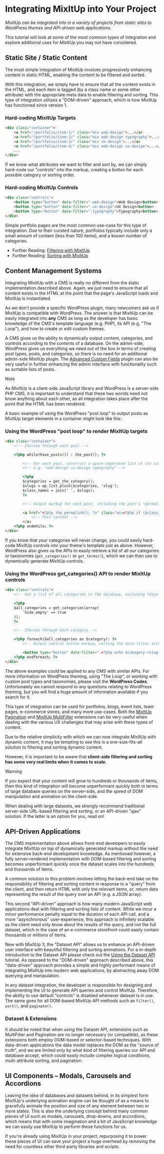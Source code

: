 # Integrating MixItUp into Your Project

_MixItUp can be integrated into in a variety of projects from static sites to WordPress themes and API-driven web applications._

This tutorial will look at some of the most common types of integration and explore additional uses for MixItUp you may not have considered.

## Static Site / Static Content

The most simple integration of MixItUp involves progressively enhancing content in static HTML, enabling the content to be filtered and sorted.

With this integration, we simply have to ensure that all the content exists in the HTML, and each item is tagged (by a class name or some other attribute) with the appropriate meta data to enable filtering and sorting. This type of integration utilizes a "DOM-driven" approach, which is how MixItUp has functioned since version 1.

### Hard-coding MixItUp Targets

```html
<div class="container">
    <a href="/portfolio/item-1/" class="mix web-design">...</a>
    <a href="/portfolio/item-2/" class="mix web-design typography">...</a>
    <a href="/portfolio/item-3/" class="mix ux-design">...</a>
    <a href="/portfolio/item-4/" class="mix web-design ux-design">...</a>
    ...
</div>
```

If we know what attributes we want to filter and sort by, we can simply hard-code our "controls" into the markup, creating a button for each possible category or sorting order.

### Hard-coding MixItUp Controls

```html
<div class="controls">
    <button type="button" data-filter=".web-design">Web Design<button>
    <button type="button" data-filter=".ux-design">UX Design<button>
    <button type="button" data-filter=".typography">Typography<button>
</div>
```

Simple portfolio pages are the most common use-case for this type of integration. Due to their curated nature, portfolios typically include only a small amount of content (less than 100 items), and a known number of categories.

- Further Reading: [Filtering with MixItUp](./filtering-with-mixitup)
- Further Reading: [Sorting with MixItUp](./sorting-with-mixitup)

## Content Management Systems

Integrating MixItUp with a CMS is really no different from the static implementation described above. Again, we just need to ensure that all content exists in the HTML at the point that the page's JavaScript loads and MixItUp is instantiated.

As we don't provide a specific WordPress plugin, many newcomers ask us if MixItUp is compatible with WordPress. The answer is that MixItUp can be easily integrated into **any** CMS as long as the developer has basic knowledge of the CMS's template language (e.g. PHP), its API (e.g. "The Loop"), and how to create or edit custom themes.

A CMS gives us the ability to dynamically output content, categories, and controls according to the contents of a database. On the admin-side, WordPress gives us everything we need out of the box in terms of creating post types, posts, and categories, so there is no need for an additional admin-side MixItUp plugin. The [Advanced Custom Fields](https://www.advancedcustomfields.com/) plugin can also be very useful in further enhancing the admin interface with functionality such as sortable lists of posts.

> [!NOTE]
> As MixItUp is a client-side JavaScript library and WordPress is a server-side PHP CMS, it is important to understand that these two worlds need not know anything about each other, as all integration takes place after the point that the HTML has been rendered.

A basic example of using the WordPress "post loop" to output posts as MixItUp target elements in a container might look like this:

### Using the WordPress "post loop" to render MixItUp targets

```html
<div class="container">
    <!-- Iterate through each post -->

    <?php while(have_posts()) : the_post(); ?>

        <!-- For each post, construct a space-seperated list of its category "slugs" to function as class names -->
        <!-- e.g. "web-design ux-design typography" -->

        <?php
        $categories = get_the_category();
        $slugs = wp_list_pluck($categories, 'slug');
        $class_names = join(' ', $slugs);
        ?>

        <!-- Output markup for each post, including the post's "permalink", and the list of category "slugs" -->

        <a href="<?php the_permalink(); ?>" class="mix<?php if ($class_names) { echo ' ' . $class_names;} ?>">
            <!-- Post content -->
        </a>
    <?php endwhile; ?>
</div>
```

If you know that your categories will never change, you could easily hard-code MixItUp controls into your theme's template just as above. However, WordPress also gives us the APIs to easily retrieve a list of all our categories or taxonomies (`get_categories()` or `get_terms()`), which we can then use to dynamically generate MixItUp controls.

### Using the WordPress get_categories() API to render MixItUp controls

```html
<div class="controls">
    <!-- Get a list of all categories in the database, excluding those not assigned to posts -->

    <?php
    $all_categories = get_categories(array(
        'hide_empty' => true
    ));
    ?>

    <!-- Iterate through each category -->

    <?php foreach($all_categories as $category): ?>
        <!-- Output control button markup, setting the data-filter attribute as the category "slug" -->

        <button type="button" data-filter=".<?php echo $category->slug; ?>"><?php echo $category->name; ?></button>
    <?php endforeach; ?>
</div>
```

The above examples could be applied to any CMS with similar APIs. For more information on WordPress theming, using "The Loop", or working with custom post types and taxonomies, please visit the **WordPress Codex**. Unfortunately we cannot respond to any questions relating to WordPress theming, but you will find a huge amount of information available if you search for it.

This type of integration can be used for portfolios, blogs, event lists, team pages, e-commerce stores, and many more use-cases. Both the [MixItUp Pagination](https://github.com/patrickkunka/mixitup-pagination) and [MixItUp MultiFilter](https://github.com/patrickkunka/mixitup-multifilter) extensions can be very useful when dealing with the various UX challenges that may arise with these types of content.

Due to the relative simplicity with which we can now integrate MixItUp with dynamic content, it may be tempting to see this is a one-size-fits-all solution to filtering and sorting dynamic content.

However, it is important to be aware that **client-side filtering and sorting has some very real limits when it comes to scale.**

> [!WARNING]
> If you expect that your content will grow to hundreds or thousands of items, then this kind of integration will become unperformant quickly both in terms of large database queries on the server-side, and the speed of DOM manipulation and animation on the client-side.

When dealing with large datasets, we strongly recommend traditional server-side URL-based filtering and sorting, or an API-driven "ajax" solution. If the latter is an option for you, read on!

## API-Driven Applications

The CMS implementation above allows front-end developers to easily integrate MixItUp on top of dynamically generated markup without the need for extensive back-end development knowledge. As mentioned however, a fully server-rendered implementation with DOM-based filtering and sorting becomes unperformant quickly once the dataset scales into the hundreds and thousands of items.

A common solution to this problem involves letting the back-end take on the responsibility of filtering and sorting content in response to a "query" from the client, and then return HTML with only the relevant items, or, return data representing the result of the query over an API (e.g. a JSON array).

This second "API-driven" approach is how many modern JavaScript web applications deal with filtering and sorting lists of content. While we incur a minor performance penalty equal to the duration of each API call, and a more "asynchronous" user-experience, this approach is infinitely scalable as the client need only know about the results of the query, and not the full dataset, which in the case of an e-commerce storefront could easily contain thousands or millions of items.

New with MixItUp 3, the "Dataset API" allows us to enhance an API-driven user interface with beautiful filtering and sorting animations. For a in-depth introduction to the Dataset API please check out the [Using the Dataset API](./using-the-dataset-api.md) tutorial. As opposed to the "DOM-driven" approach described above, this "data-driven" approach provides a simple and highly performant means of integrating MixItUp into modern web applications, by abstracting away DOM querying and manipulation.

In any dataset integration, the developer is responsible for designing and implementing the UI to generate API queries and control MixItUp. Therefore, the ability to use default "controls" is disabled whenever dataset is in use. The same goes for all DOM-based MixItUp API methods such as `filter()`, `sort()`, and `paginate()`.

### Dataset & Extensions

It should be noted that when using the Dataset API, extensions such as MultiFilter and Pagination are no longer necessary (or compatible), as these extensions both employ DOM-based or selector-based techniques. With data-driven applications the data model replaces the DOM as the "source of truth", and we are limited only by what kind of filtering queries our API and database accept, which could easily include complex logical conditions, multi-attribute sorting, and pagination.

## UI Components – Modals, Carousels and Accordions

Leaving the idea of databases and datasets behind, in its simplest form MixItUp's underlying animation engine can be thought of as a means to gracefully animate the position and size of any element between two or more states. This is also the underlying concept behind many common pieces of UI such as modals, carousels, drop-downs, and accordions, which means that with some imagination and a bit of JavaScript knowledge we can easily use MixItUp to perform these functions for us.

If you're already using MixItUp in your project, repurposing it to power these pieces of UI can save your project a huge overhead by removing the need for countless other third-party libraries and scripts.
